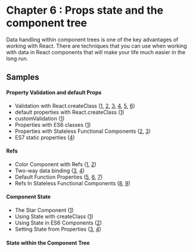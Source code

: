 Chapter 6 : Props state and the component tree
==================
Data handling within component trees is one of the key advantages of working with React. There are techniques that you 
can use when working with data in React components that will make your life much easier in the long run.

Samples
--------

#### Property Validation and default Props

* Validation with React.createClass ([1](http://jsbin.com/nusiyu/1/edit?js,output),
[2](http://jsbin.com/nusiyu/2/edit?js,console,output),
[3](http://jsbin.com/nusiyu/3/edit?js,output),
[4](http://jsbin.com/nusiyu/4/edit?js,console,output),
[5](http://jsbin.com/nusiyu/5/edit?js,console,output),
[6](http://jsbin.com/nusiyu/6/edit?js,output))
* default properties with React.createClass ([1](http://jsbin.com/curalu/1/edit?js,output))
* customValidation ([1](http://jsbin.com/fefaqe/1/edit?js,console,output))
* Properties with ES6 classes ([1](http://jsbin.com/zenohu/1/edit?js,output))
* Properties with Stateless Functional Components ([2](http://jsbin.com/zenohu/2/edit?js,output),
[3](http://jsbin.com/zenohu/3/edit?js,output))
* ES7 static properties ([4](http://jsbin.com/zenohu/4/edit?js,output))

#### Refs

* Color Component with Refs ([1](http://jsbin.com/kohigem/1/edit?js,output),
[2](http://jsbin.com/kohigem/2/edit?js,output))
* Two-way data binding ([3](http://jsbin.com/kohigem/3/edit?js,console,output),
[4](http://jsbin.com/kohigem/4/edit?js,console,output))
* Default Function Properties ([5](http://jsbin.com/kohigem/5/edit?js,console,output),
[6](http://jsbin.com/kohigem/6/edit?js,console,output),
[7](http://jsbin.com/kohigem/7/edit?js,console,output))
* Refs In Stateless Functional Components ([8](http://jsbin.com/kohigem/8/edit?js,console,output),
[9](http://jsbin.com/kohigem/9/edit?js,console,output)) 

#### Component State

* The Star Component ([1](http://jsbin.com/puduho/1/edit?js,output))
* Using State with createClass ([1](http://jsbin.com/zebilo/1/edit?js,output))
* Using State in ES6 Components ([2](http://jsbin.com/zebilo/2/edit?js,output))
* Setting State from Properties ([3](http://jsbin.com/zebilo/3/edit?js,output),
[4](http://jsbin.com/zebilo/4/edit?js,output))

#### State within the Component Tree
